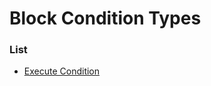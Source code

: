 # Block Condition Types


### List

 * [Execute Condition](block_condition_types/execute_condition.md)
